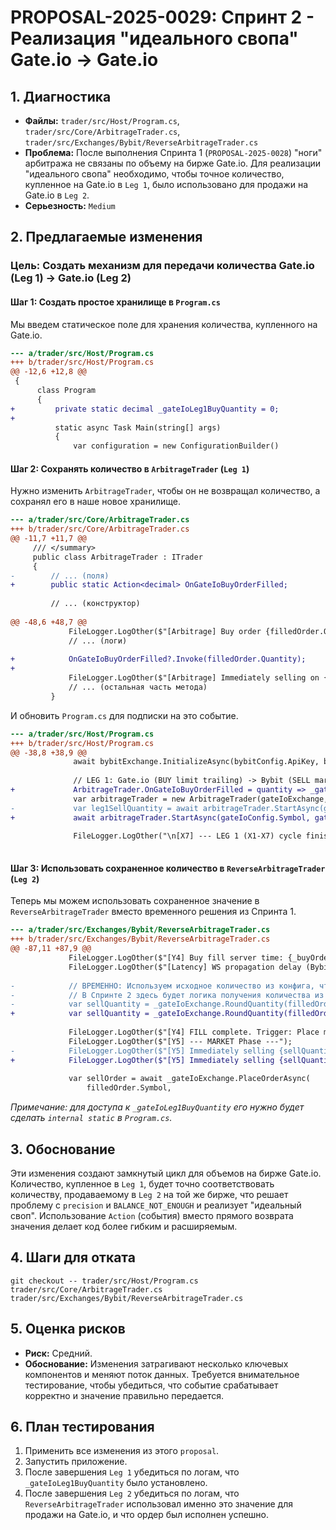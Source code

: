 # PROPOSAL-2025-0029: Спринт 2 - Реализация "идеального свопа" Gate.io -> Gate.io

## 1. Диагностика

- **Файлы:** `trader/src/Host/Program.cs`, `trader/src/Core/ArbitrageTrader.cs`, `trader/src/Exchanges/Bybit/ReverseArbitrageTrader.cs`
- **Проблема:** После выполнения Спринта 1 (`PROPOSAL-2025-0028`) "ноги" арбитража не связаны по объему на бирже Gate.io. Для реализации "идеального свопа" необходимо, чтобы точное количество, купленное на Gate.io в `Leg 1`, было использовано для продажи на Gate.io в `Leg 2`.
- **Серьезность:** `Medium`

## 2. Предлагаемые изменения

### Цель: Создать механизм для передачи количества Gate.io (Leg 1) -> Gate.io (Leg 2)

#### Шаг 1: Создать простое хранилище в `Program.cs`

Мы введем статическое поле для хранения количества, купленного на Gate.io.

```diff
--- a/trader/src/Host/Program.cs
+++ b/trader/src/Host/Program.cs
@@ -12,6 +12,8 @@
 {
      class Program
      {
+         private static decimal _gateIoLeg1BuyQuantity = 0;
+
          static async Task Main(string[] args)
          {
              var configuration = new ConfigurationBuilder()

```

#### Шаг 2: Сохранять количество в `ArbitrageTrader` (`Leg 1`)

Нужно изменить `ArbitrageTrader`, чтобы он не возвращал количество, а сохранял его в наше новое хранилище.

```diff
--- a/trader/src/Core/ArbitrageTrader.cs
+++ b/trader/src/Core/ArbitrageTrader.cs
@@ -11,7 +11,7 @@
     /// </summary>
     public class ArbitrageTrader : ITrader
     {
-        // ... (поля)
+        public static Action<decimal> OnGateIoBuyOrderFilled;
 
         // ... (конструктор)
 
@@ -48,6 +48,7 @@
             FileLogger.LogOther($"[Arbitrage] Buy order {filledOrder.OrderId} filled on {_buyExchange.Name}!");
             // ... (логи)
 
+            OnGateIoBuyOrderFilled?.Invoke(filledOrder.Quantity);
+
             FileLogger.LogOther($"[Arbitrage] Immediately selling on {_sellExchange.Name}.");
             // ... (остальная часть метода)
         }

```

И обновить `Program.cs` для подписки на это событие.

```diff
--- a/trader/src/Host/Program.cs
+++ b/trader/src/Host/Program.cs
@@ -38,8 +38,9 @@
              await bybitExchange.InitializeAsync(bybitConfig.ApiKey, bybitConfig.ApiSecret);
  
              // LEG 1: Gate.io (BUY limit trailing) -> Bybit (SELL market)
+             ArbitrageTrader.OnGateIoBuyOrderFilled = quantity => _gateIoLeg1BuyQuantity = quantity;
              var arbitrageTrader = new ArbitrageTrader(gateIoExchange, bybitExchange);
-             var leg1SellQuantity = await arbitrageTrader.StartAsync(gateIoConfig.Symbol, gateIoConfig.Amount, gateIoConfig.DurationMinutes);
+             await arbitrageTrader.StartAsync(gateIoConfig.Symbol, gateIoConfig.Amount, gateIoConfig.DurationMinutes);
  
              FileLogger.LogOther("\n[X7] --- LEG 1 (X1-X7) cycle finished ---");
 
```

#### Шаг 3: Использовать сохраненное количество в `ReverseArbitrageTrader` (`Leg 2`)

Теперь мы можем использовать сохраненное значение в `ReverseArbitrageTrader` вместо временного решения из Спринта 1.

```diff
--- a/trader/src/Exchanges/Bybit/ReverseArbitrageTrader.cs
+++ b/trader/src/Exchanges/Bybit/ReverseArbitrageTrader.cs
@@ -87,11 +87,9 @@
             FileLogger.LogOther($"[Y4] Buy fill server time: {_buyOrderFilledTime:HH:mm:ss.fff}, Handler entered: {DateTime.UtcNow:HH:mm:ss.fff}");
             FileLogger.LogOther($"[Latency] WS propagation delay (Bybit fill -> handler): {(DateTime.UtcNow - _buyOrderFilledTime).TotalMilliseconds:F0}ms");
 
-            // ВРЕМЕННО: Используем исходное количество из конфига, чтобы разорвать связь.
-            // В Спринте 2 здесь будет логика получения количества из Leg 1 (Gate.io).
-            var sellQuantity = _gateIoExchange.RoundQuantity(filledOrder.Symbol, _amount);
+            var sellQuantity = _gateIoExchange.RoundQuantity(filledOrder.Symbol, Program._gateIoLeg1BuyQuantity);
 
             FileLogger.LogOther($"[Y4] FILL complete. Trigger: Place market SELL on Gate.io");
             FileLogger.LogOther($"[Y5] --- MARKET Phase ---");
-            FileLogger.LogOther($"[Y5] Immediately selling {sellQuantity} on GateIoExchange (using initial amount {_amount}).");
+            FileLogger.LogOther($"[Y5] Immediately selling {sellQuantity} on GateIoExchange (original from Gate.io Leg 1: {Program._gateIoLeg1BuyQuantity}).");
 
             var sellOrder = await _gateIoExchange.PlaceOrderAsync(
                 filledOrder.Symbol,

```
*Примечание: для доступа к `_gateIoLeg1BuyQuantity` его нужно будет сделать `internal static` в `Program.cs`.*

## 3. Обоснование

Эти изменения создают замкнутый цикл для объемов на бирже Gate.io. Количество, купленное в `Leg 1`, будет точно соответствовать количеству, продаваемому в `Leg 2` на той же бирже, что решает проблему с `precision` и `BALANCE_NOT_ENOUGH` и реализует "идеальный своп". Использование `Action` (события) вместо прямого возврата значения делает код более гибким и расширяемым.

## 4. Шаги для отката

`git checkout -- trader/src/Host/Program.cs trader/src/Core/ArbitrageTrader.cs trader/src/Exchanges/Bybit/ReverseArbitrageTrader.cs`

## 5. Оценка рисков

- **Риск:** Средний.
- **Обоснование:** Изменения затрагивают несколько ключевых компонентов и меняют поток данных. Требуется внимательное тестирование, чтобы убедиться, что событие срабатывает корректно и значение правильно передается.

## 6. План тестирования

1.  Применить все изменения из этого `proposal`.
2.  Запустить приложение.
3.  После завершения `Leg 1` убедиться по логам, что `_gateIoLeg1BuyQuantity` было установлено.
4.  После завершения `Leg 2` убедиться по логам, что `ReverseArbitrageTrader` использовал именно это значение для продажи на Gate.io, и что ордер был исполнен успешно.